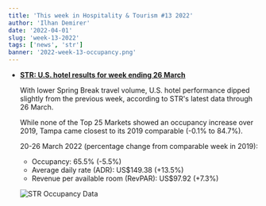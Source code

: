 ```yaml
---
title: 'This week in Hospitality & Tourism #13 2022'
author: 'Ilhan Demirer'
date: '2022-04-01'
slug: 'week-13-2022'
tags: ['news', 'str']
banner: '2022-week-13-occupancy.png'
---
```


- **[STR: U.S. hotel results for week ending 26 March](https://str.com/press-release/str-us-hotel-results-week-ending-26-march)**

  With lower Spring Break travel volume, U.S. hotel performance dipped slightly from the previous week, according to STR's latest data through 26 March.

  While none of the Top 25 Markets showed an occupancy increase over 2019, Tampa came closest to its 2019 comparable (-0.1% to 84.7%).

  20-26 March 2022 (percentage change from comparable week in 2019):

  - Occupancy: 65.5% (-5.5%)
  - Average daily rate (ADR): US$149.38 (+13.5%)
  - Revenue per available room (RevPAR): US$97.92 (+7.3%)

  ![STR Occupancy Data](/images/blogimages/2022-week-13-occupancy.png)
